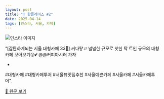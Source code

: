 ```yaml
---
layout: post
title: "📍 핫플레이스 #2"
date: 2025-04-14
tags: [인스타, 서울, 카페]
---
```


![인스타 이미지](https://scontent-ssn1-1.cdninstagram.com/v/t39.30808-6/444490046_838747328288807_4204053359922591958_n.jpg?stp=c216.0.648.648a_dst-jpg_e35_s640x640_tt6&_nc_cat=109&ccb=1-7&_nc_sid=18de74&_nc_ohc=gO49erMV_OQQ7kNvwF-1XdC&_nc_oc=AdkqvgxIGt-n0d1FRRFMWFv4NBQIlCgOJ3v6iaMOjCvUgwZiOFF_rPXcdg_ZO1qiYVY&_nc_zt=23&_nc_ht=scontent-ssn1-1.cdninstagram.com&_nc_gid=dVq0sjT7mrj5vS0wJ5DNQw&oh=00_AfGf8VRVoUroMNJwZjjsGyPLI7cAUmD0V6_EFNyTlNHslg&oe=6801B24C)

"[감탄하게되는 서울 대형카페 33💙]
커다랗고 널널한 규모로 핫한 탁 트인
규모의 대형카페 모아보기😚💕
@@커피마시러 가자

-

#대형카페 #대형카페투어 #서울뷰맛집추천 #서울예쁜카페 #서울카페 #서울카페투어".

[🔗 원문 보기](https://www.instagram.com/p/C7G1vtNt2j1/)
